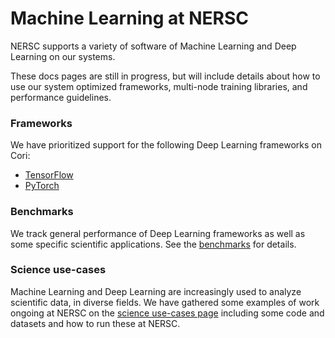 # Machine Learning at NERSC

NERSC supports a variety of software of Machine Learning and Deep Learning
on our systems.

These docs pages are still in progress, but will include details about how
to use our system optimized frameworks, multi-node training libraries, and
performance guidelines.

### Frameworks

We have prioritized support for the following Deep Learning frameworks on Cori:

* [TensorFlow](tensorflow/index.md)
* [PyTorch](pytorch.md)

### Benchmarks

We track general performance of Deep Learning frameworks as well as some
specific scientific applications. See the [benchmarks](benchmarks.md) for details.

### Science use-cases

Machine Learning and Deep Learning are increasingly used to analyze scientific data, in diverse fields. We have gathered some examples of work ongoing at NERSC on the [science use-cases page](science-use-cases.md) including some code and datasets and how to run these at NERSC.
